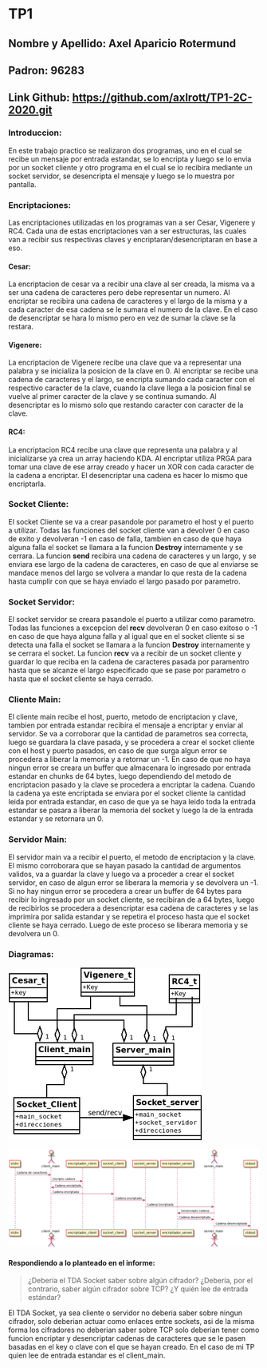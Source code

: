 # TP1

## Nombre y Apellido: Axel Aparicio Rotermund
## Padron: 96283
## Link Github: https://github.com/axlrott/TP1-2C-2020.git

### Introduccion:

En este trabajo practico se realizaron dos programas, uno en el cual se recibe un mensaje por entrada estandar, se lo encripta y luego se lo envia por un socket cliente y otro programa en el cual se lo recibira mediante un socket servidor, se desencripta el mensaje y luego se lo muestra por pantalla.

### Encriptaciones:

Las encriptaciones utilizadas en los programas van a ser Cesar, Vigenere y RC4.
Cada una de estas encriptaciones van a ser estructuras, las cuales van a recibir sus respectivas claves y encriptaran/desencriptaran en base a eso.

#### Cesar:

La encriptacion de cesar va a recibir una clave al ser creada, la misma va a ser una cadena de caracteres pero debe representar un numero.
Al encriptar se recibira una cadena de caracteres y el largo de la misma y a cada caracter de esa cadena se le sumara el numero de la clave. En el caso de desencriptar se hara lo mismo pero en vez de sumar la clave se la restara.

#### Vigenere:

La encriptacion de Vigenere recibe una clave que va a representar una palabra y se inicializa la posicion de la clave en 0.
Al encriptar se recibe una cadena de caracteres y el largo, se encripta sumando cada caracter con el respectivo caracter de la clave, cuando la clave llega a la posicion final se vuelve al primer caracter de la clave y se continua sumando. Al desencriptar es lo mismo solo que restando caracter con caracter de la clave.

#### RC4:

La encriptacion RC4 recibe una clave que representa una palabra y al inicializarse ya crea un array haciendo KDA. Al encriptar utiliza PRGA para tomar una clave de ese array creado y hacer un XOR con cada caracter de la cadena a encriptar. El desencriptar una cadena es hacer lo mismo que encriptarla.

### Socket Cliente:

El socket Cliente se va a crear pasandole por parametro el host y el puerto a utilizar.
Todas las funciones del socket cliente van a devolver 0 en caso de exito y devolveran -1 en caso de falla, tambien en caso de que haya alguna falla el socket se llamara a la funcion **Destroy** internamente y se cerrara.
La funcion **send** recibira una cadena de caracteres y un largo, y se enviara ese largo de la cadena de caracteres, en caso de que al enviarse se mandace menos del largo se volvera a mandar lo que resta de la cadena hasta cumplir con que se haya enviado el largo pasado por parametro.

### Socket Servidor:

El socket servidor se creara pasandole el puerto a utilizar como parametro.
Todas las funciones a excepcion del **recv** devolveran 0 en caso exitoso o -1 en caso de que haya alguna falla y al igual que en el socket cliente si se detecta una falla el socket se llamara a la funcion **Destroy** internamente y se cerrara el socket.
La funcion **recv** va a recibir de un socket cliente y guardar lo que reciba en la cadena de caracteres pasada por paramentro hasta que se alcanze el largo especificado que se pase por parametro o hasta que el socket cliente se haya cerrado.

### Cliente Main:

El cliente main recibe el host, puerto, metodo de encriptacion y clave, tambien por entrada estandar recibira el mensaje a encriptar y enviar al servidor.
Se va a corroborar que la cantidad de parametros sea correcta, luego se guardara la clave pasada, y se procedera a crear el socket cliente con el host y puerto pasados, en caso de que surga algun error se procedera a liberar la memoria y a retornar un -1.
En caso de que no haya ningun error se creara un buffer que almacenara lo ingresado por entrada estandar en chunks de 64 bytes, luego dependiendo del metodo de encriptacion pasado y la clave se procedera a encriptar la cadena.
Cuando la cadena ya este encriptada se enviara por el socket cliente la cantidad leida por entrada estandar, en caso de que ya se haya leido toda la entrada estandar se pasara a liberar la memoria del socket y luego la de la entrada estandar y se retornara un 0.

### Servidor Main:

El servidor main va a recibir el puerto, el metodo de encriptacion y la clave.
El mismo corroborara que se hayan pasado la cantidad de argumentos validos, va a guardar la clave y luego va a proceder a crear el socket servidor, en caso de algun error se liberara la memoria y se devolvera un -1.
Si no hay ningun error se procedera a crear un buffer de 64 bytes para recibir lo ingresado por un socket cliente, se recibiran de a 64 bytes, luego de recibirlos se procedera a desencriptar esa cadena de caracteres y se las imprimira por salida estandar y se repetira el proceso hasta que el socket cliente se haya cerrado.
Luego de este proceso se liberara memoria y se devolvera un 0.

### Diagramas:

![Diagrama1](imgs/Diagrama1.png)

![Diagrama2](imgs/Diagrama2.png)

#### Respondiendo a lo planteado en el informe:

>¿Debería el TDA Socket saber sobre algún cifrador? ¿Debería, por el contrario, saber algún cifrador sobre TCP? ¿Y quién lee de entrada estándar?

El TDA Socket, ya sea cliente o servidor no deberia saber sobre ningun cifrador, solo deberian actuar como enlaces entre sockets, asi de la misma forma los cifradores no deberian saber sobre TCP solo deberian tener como funcion encriptar y desencriptar cadenas de caracteres que se le pasen basadas en el key o clave con el que se hayan creado. En el caso de mi TP quien lee de entrada estandar es el client_main.
